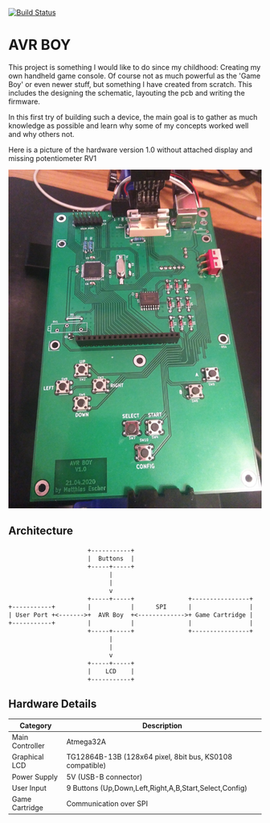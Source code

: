 [![Build Status](https://travis-ci.org/Dante999/avr-boy.svg?branch=master)](https://travis-ci.org/Dante999/avr-boy)

# AVR BOY
This project is something I would like to do since my childhood: Creating my own
handheld game console. Of course not as much powerful as the 'Game Boy' or even
newer stuff, but something I have created from scratch. This includes the
designing the schematic, layouting the pcb and writing the firmware. 

In this first try of building such a device, the main goal is to gather
as much knowledge as possible and learn why some of my concepts worked well and
why others not.

Here is a picture of the hardware version 1.0 without attached display and
missing potentiometer RV1

![hardware-v1.0](files/img-hardware-v1.0.jpeg)


## Architecture
```
                      +-----------+
                      |  Buttons  |
                      +-----+-----+
                            |
                            |
                            v
                      +-----+-----+               +----------------+
+-----------+         |           |      SPI      |                |
| User Port +<------->+  AVR Boy  +<------------->+ Game Cartridge |
+-----------+         |           |               |                |
                      +-----+-----+               +----------------+
                            |
                            |
                            v
                      +-----+-----+
                      |    LCD    |
                      +-----------+
```


## Hardware Details

Category        | Description
----------------|-------------------------------------------------------------
Main Controller | Atmega32A
Graphical LCD   | TG12864B-13B (128x64 pixel, 8bit bus, KS0108 compatible)
Power Supply    | 5V (USB-B connector)
User Input      | 9 Buttons (Up,Down,Left,Right,A,B,Start,Select,Config)
Game Cartridge  | Communication over SPI
